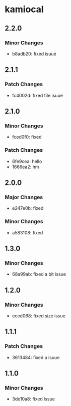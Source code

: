 # kamiocal

## 2.2.0

### Minor Changes

- b8adb20: fixed isuue

## 2.1.1

### Patch Changes

- fc4002d: fixed file isuue

## 2.1.0

### Minor Changes

- fced0f0: fixed

### Patch Changes

- 6fe9cea: hello
- 1666ea2: hm

## 2.0.0

### Major Changes

- e247e0b: fixed

### Minor Changes

- a583108: fixed

## 1.3.0

### Minor Changes

- 68a99ab: fixed a bit issue

## 1.2.0

### Minor Changes

- eced068: fixed size issue

## 1.1.1

### Patch Changes

- 3613484: fixed a isuue

## 1.1.0

### Minor Changes

- 3de10a8: fixed issue
